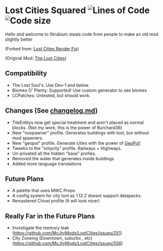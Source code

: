 # Lost Cities Squared  <img src="https://tokei.rs/b1/github/strubium/LostCities-1.12.2-?category=code" alt="Lines of Code"/> <img src="https://img.shields.io/github/languages/code-size/strubium/LostCities-1.12.2-.svg" alt="Code size"/>

Hello and welcome to Strubium steals code from people to make an old mod slightly better 

(Forked from: [Lost Cities Render Fix](https://github.com/Burchard36/LostCities-RenderFix))

(Original Mod: [The Lost Cities](https://github.com/McJtyMods/LostCities))

## Compatibility 
* The Lost Soul's: Use Dev-1 and below.
* Biomes O' Plenty: Supported! Use custom generator to see biomes
* LCPatches: Untested, but should work.  

## Changes (See [changelog.md](changelog.md))
* TileEntitys now get special treatment and aren't placed as normal blocks. (Not my work, this is the power of Burchard36) 
* New "nospawner" profile. Generates buildings with loot, but without mod spawners.
* New "geopol" profile. Generate cities with the power of [GeoPol!](https://github.com/markgyoni/geopol)
* Tweeks to the "onlycity" profile. Railways + Highways.
* Un-privated all the hidden "base" profies.
* Removed the water that generates inside buildings
* Added more language translations  

## Future Plans
* A palette that uses MWC Props
* A config system for city loot as 1.12.2 doesnt support datapacks   
* Remastered Chisel profile (It will look nicer)

## Really Far in the Future Plans
* Investigate the memory leak (https://github.com/McJtyMods/LostCities/issues/251)
* City Zoneing (Downtown, suburbs , etc) (https://github.com/McJtyMods/LostCities/issues/556)
